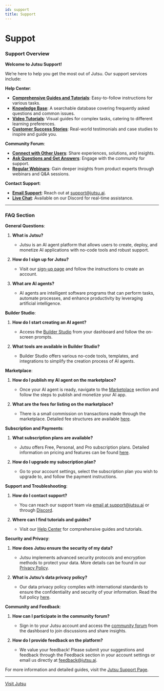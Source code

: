 ```yaml
---
id: support
title: Support
---
```


# Suppot

### Support Overview
**Welcome to Jutsu Support!**

We’re here to help you get the most out of Jutsu. Our support services include:

**Help Center**:
- **[Comprehensive Guides and Tutorials](https://jutsu.ai/help-center)**: Easy-to-follow instructions for various tasks.
- **[Knowledge Base](https://jutsu.ai/knowledge-base)**: A searchable database covering frequently asked questions and common issues.
- **[Video Tutorials](https://jutsu.ai/video-tutorials)**: Visual guides for complex tasks, catering to different learning preferences.
- **[Customer Success Stories](https://jutsu.ai/success-stories)**: Real-world testimonials and case studies to inspire and guide you.

**Community Forum**:
- **[Connect with Other Users](https://jutsu.ai/community-forum)**: Share experiences, solutions, and insights.
- **[Ask Questions and Get Answers](https://jutsu.ai/community-forum)**: Engage with the community for support.
- **[Regular Webinars](https://jutsu.ai/webinars)**: Gain deeper insights from product experts through webinars and Q&A sessions.

**Contact Support**:
- **[Email Support](mailto:support@jutsu.ai)**: Reach out at support@jutsu.ai.
- **[Live Chat](https://discord.gg/jutsu)**: Available on our Discord for real-time assistance.

---

### FAQ Section

**General Questions**:
1. **What is Jutsu?**
   - Jutsu is an AI agent platform that allows users to create, deploy, and monetize AI applications with no-code tools and robust support.

2. **How do I sign up for Jutsu?**
   - Visit our [sign-up page](https://jutsu.ai/sign-up) and follow the instructions to create an account.

3. **What are AI agents?**
   - AI agents are intelligent software programs that can perform tasks, automate processes, and enhance productivity by leveraging artificial intelligence.

**Builder Studio**:
1. **How do I start creating an AI agent?**
   - Access the [Builder Studio](https://jutsu.ai/builder-studio) from your dashboard and follow the on-screen prompts.

2. **What tools are available in Builder Studio?**
   - Builder Studio offers various no-code tools, templates, and integrations to simplify the creation process of AI agents.

**Marketplace**:
1. **How do I publish my AI agent on the marketplace?**
   - Once your AI agent is ready, navigate to the [Marketplace](https://jutsu.ai/marketplace) section and follow the steps to publish and monetize your AI app.

2. **What are the fees for listing on the marketplace?**
   - There is a small commission on transactions made through the marketplace. Detailed fee structures are available [here](https://jutsu.ai/pricing).

**Subscription and Payments**:
1. **What subscription plans are available?**
   - Jutsu offers Free, Personal, and Pro subscription plans. Detailed information on pricing and features can be found [here](https://jutsu.ai/pricing).

2. **How do I upgrade my subscription plan?**
   - Go to your account settings, select the subscription plan you wish to upgrade to, and follow the payment instructions.

**Support and Troubleshooting**:
1. **How do I contact support?**
   - You can reach our support team via [email at support@jutsu.ai](mailto:support@jutsu.ai) or through [Discord](https://discord.gg/jutsu).

2. **Where can I find tutorials and guides?**
   - Visit our [Help Center](https://jutsu.ai/help-center) for comprehensive guides and tutorials.

**Security and Privacy**:
1. **How does Jutsu ensure the security of my data?**
   - Jutsu implements advanced security protocols and encryption methods to protect your data. More details can be found in our [Privacy Policy](https://jutsu.ai/privacy-policy).

2. **What is Jutsu’s data privacy policy?**
   - Our data privacy policy complies with international standards to ensure the confidentiality and security of your information. Read the full policy [here](https://jutsu.ai/privacy-policy).

**Community and Feedback**:
1. **How can I participate in the community forum?**
   - Sign in to your Jutsu account and access the [community forum](https://jutsu.ai/community-forum) from the dashboard to join discussions and share insights.

2. **How do I provide feedback on the platform?**
   - We value your feedback! Please submit your suggestions and feedback through the Feedback section in your account settings or email us directly at [feedback@jutsu.ai](mailto:feedback@jutsu.ai).

For more information and detailed guides, visit the [Jutsu Support Page](https://jutsu.ai/help-center).

---
[Visit Jutsu](https://jutsu.ai)
